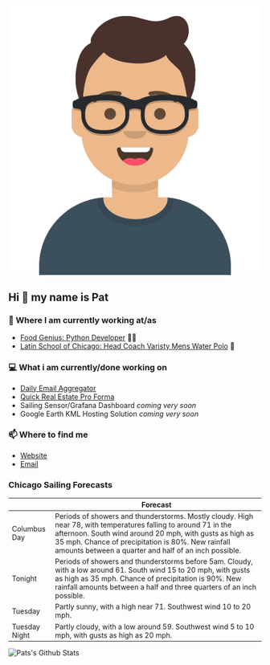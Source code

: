 [![Social banner for p-j-falconer](https://raw.githubusercontent.com/P-J-FALCONER/P-J-FALCONER/master/assets/avataaars.svg)](https://patfalconer.com/)
## Hi :wave: my name is Pat

### 💼 Where I am currently working at/as
- [Food Genius: Python Developer](https://getfoodgenius.com/) 🍔🐍
- [Latin School of Chicago: Head Coach Varisty Mens Water Polo](https://www.latinschool.org/) 🤽


### 💻 What i am currently/done working on
 - [Daily Email Aggregator](https://github.com/P-J-FALCONER/dott_daily_mail)
 - [Quick Real Estate Pro Forma](https://github.com/P-J-FALCONER/henry)
 - Sailing Sensor/Grafana Dashboard *coming very soon*
 - Google Earth KML Hosting Solution *coming very soon*

### 📫 Where to find me
 - [Website](https://patfalconer.com/)
 - [Email](mailto:patrick.j.falconer@gmail.com)


### Chicago Sailing Forecasts
|   | Forecast  |
|---|---|
| Columbus Day | Periods of showers and thunderstorms. Mostly cloudy. High near 78, with temperatures falling to around 71 in the afternoon. South wind around 20 mph, with gusts as high as 35 mph. Chance of precipitation is 80%. New rainfall amounts between a quarter and half of an inch possible. |
| Tonight | Periods of showers and thunderstorms before 5am. Cloudy, with a low around 61. South wind 15 to 20 mph, with gusts as high as 35 mph. Chance of precipitation is 90%. New rainfall amounts between a half and three quarters of an inch possible. |
| Tuesday | Partly sunny, with a high near 71. Southwest wind 10 to 20 mph. |
| Tuesday Night | Partly cloudy, with a low around 59. Southwest wind 5 to 10 mph, with gusts as high as 20 mph. |

![Pats's Github Stats](https://github-readme-stats.vercel.app/api?username=p-j-falconer&show_icons=true&theme=radical)
